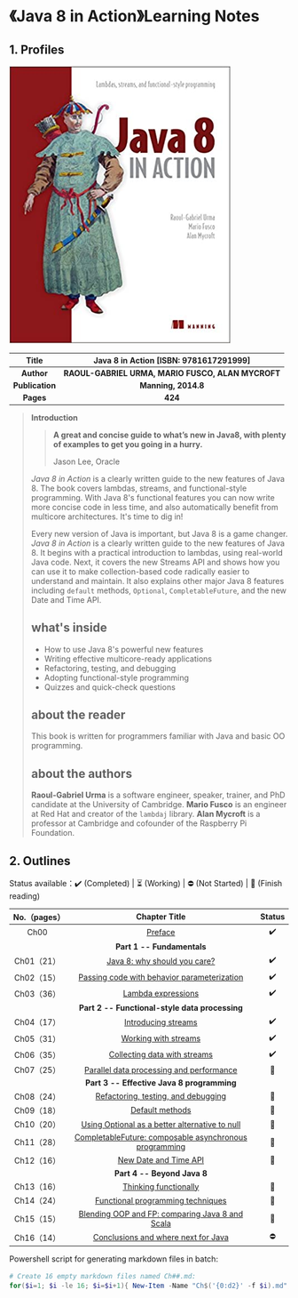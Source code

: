 # 《Java 8 in Action》Learning Notes



## 1. Profiles

![Java 8 in Action cover](assets/cover.png)



|    **Title**    |    **Java 8 in Action** [ISBN: 9781617291999]     |
| :-------------: | :-----------------------------------------------: |
|   **Author**    | **RAOUL-GABRIEL URMA, MARIO FUSCO, ALAN MYCROFT** |
| **Publication** |                **Manning, 2014.8**                |
|    **Pages**    |                      **424**                      |

> **Introduction**
>
> > **A great and concise guide to what’s new in Java8, with plenty of examples to get you going in a hurry.**
> >
> > Jason Lee, Oracle
>
> *Java 8 in Action* is a clearly written guide to the new features of Java 8. The book covers lambdas, streams, and functional-style programming. With Java 8's functional features you can now write more concise code in less time, and also automatically benefit from multicore architectures. It's time to dig in!
>
> Every new version of Java is important, but Java 8 is a game changer. *Java 8 in Action* is a clearly written guide to the new features of Java 8. It begins with a practical introduction to lambdas, using real-world Java code. Next, it covers the new Streams API and shows how you can use it to make collection-based code radically easier to understand and maintain. It also explains other major Java 8 features including `default` methods, `Optional`, `CompletableFuture`, and the new Date and Time API.
>
> ## what's inside
>
> - How to use Java 8's powerful new features
> - Writing effective multicore-ready applications
> - Refactoring, testing, and debugging
> - Adopting functional-style programming
> - Quizzes and quick-check questions
>
> ## about the reader
>
> This book is written for programmers familiar with Java and basic OO programming.
>
> ## about the authors
>
> **Raoul-Gabriel Urma** is a software engineer, speaker, trainer, and PhD candidate at the University of Cambridge. **Mario Fusco** is an engineer at Red Hat and creator of the `lambdaj` library. **Alan Mycroft** is a professor at Cambridge and cofounder of the Raspberry Pi Foundation.



## 2. Outlines

Status available：:heavy_check_mark: (Completed) | :hourglass_flowing_sand: (Working) | :no_entry: (Not Started) | :orange_book: (Finish reading)

| No.（pages） |                        Chapter Title                         |       Status       |
| :----------: | :----------------------------------------------------------: | :----------------: |
|     Ch00     |                     [Preface](./Ch00.md)                     | :heavy_check_mark: |
|              |                  **Part 1 -- Fundamentals**                  |                    |
|  Ch01（21）  |          [Java 8: why should you care?](./Ch01.md)           | :heavy_check_mark: |
|  Ch02（15）  |   [Passing code with behavior parameterization](./Ch02.md)   | :heavy_check_mark: |
|  Ch03（36）  |               [Lambda expressions](./Ch03.md)                | :heavy_check_mark: |
|              |        **Part 2 -- Functional-style data processing**        |                    |
|  Ch04（17）  |               [Introducing streams](./Ch04.md)               | :heavy_check_mark: |
|  Ch05（31）  |              [Working with streams](./Ch05.md)               | :heavy_check_mark: |
|  Ch06（35）  |          [Collecting data with streams](./Ch06.md)           | :heavy_check_mark: |
|  Ch07（25）  |    [Parallel data processing and performance](./Ch07.md)     |   :orange_book:    |
|              |          **Part 3 -- Effective Java 8 programming**          |                    |
|  Ch08（24）  |       [Refactoring, testing, and debugging](./Ch08.md)       |   :orange_book:    |
|  Ch09（18）  |                 [Default methods](./Ch09.md)                 |   :orange_book:    |
|  Ch10（20）  | [Using Optional as a better alternative to null](./Ch10.md)  |   :orange_book:    |
|  Ch11（28）  | [CompletableFuture: composable asynchronous programming](./Ch11.md) |   :orange_book:    |
|  Ch12（16）  |              [New Date and Time API](./Ch12.md)              |   :orange_book:    |
|              |                 **Part 4 -- Beyond Java 8**                  |                    |
|  Ch13（16）  |              [Thinking functionally](./Ch13.md)              |   :orange_book:    |
|  Ch14（24）  |        [Functional programming techniques](./Ch14.md)        |   :orange_book:    |
|  Ch15（15）  | [Blending OOP and FP: comparing Java 8 and Scala](./Ch15.md) |   :orange_book:    |
|  Ch16（14）  |       [Conclusions and where next for Java](./Ch16.md)       |     :no_entry:     |



Powershell script for generating markdown files in batch:

```powershell
# Create 16 empty markdown files named Ch##.md:
for($i=1; $i -le 16; $i=$i+1){ New-Item -Name "Ch$('{0:d2}' -f $i).md"; }
```

